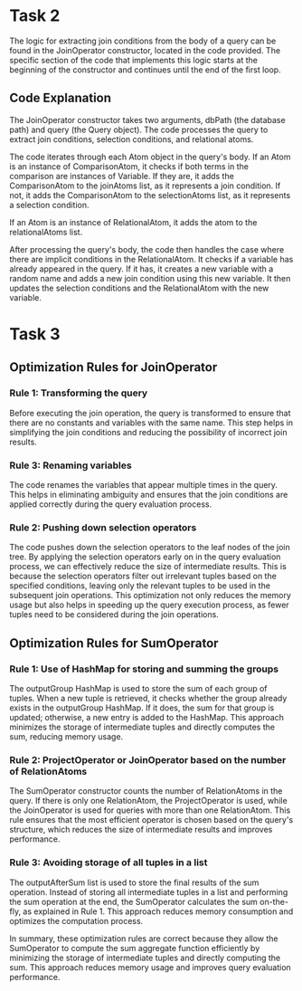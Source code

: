 # Task 2
The logic for extracting join conditions from the body of a query can be found in the JoinOperator constructor, located in the code provided. The specific section of the code that implements this logic starts at the beginning of the constructor and continues until the end of the first loop.

## Code Explanation
The JoinOperator constructor takes two arguments, dbPath (the database path) and query (the Query object). The code processes the query to extract join conditions, selection conditions, and relational atoms.

The code iterates through each Atom object in the query's body. If an Atom is an instance of ComparisonAtom, it checks if both terms in the comparison are instances of Variable. If they are, it adds the ComparisonAtom to the joinAtoms list, as it represents a join condition. If not, it adds the ComparisonAtom to the selectionAtoms list, as it represents a selection condition.

If an Atom is an instance of RelationalAtom, it adds the atom to the relationalAtoms list.

After processing the query's body, the code then handles the case where there are implicit conditions in the RelationalAtom. It checks if a variable has already appeared in the query. If it has, it creates a new variable with a random name and adds a new join condition using this new variable. It then updates the selection conditions and the RelationalAtom with the new variable.

# Task 3

## Optimization Rules for JoinOperator

### Rule 1: Transforming the query
Before executing the join operation, the query is transformed to ensure that there are no constants and variables with the same name. This step helps in simplifying the join conditions and reducing the possibility of incorrect join results.

### Rule 3: Renaming variables
The code renames the variables that appear multiple times in the query. This helps in eliminating ambiguity and ensures that the join conditions are applied correctly during the query evaluation process.

### Rule 2: Pushing down selection operators
The code pushes down the selection operators to the leaf nodes of the join tree. By applying the selection operators early on in the query evaluation process, we can effectively reduce the size of intermediate results. This is because the selection operators filter out irrelevant tuples based on the specified conditions, leaving only the relevant tuples to be used in the subsequent join operations. This optimization not only reduces the memory usage but also helps in speeding up the query execution process, as fewer tuples need to be considered during the join operations.

## Optimization Rules for SumOperator

### Rule 1: Use of HashMap for storing and summing the groups
The outputGroup HashMap is used to store the sum of each group of tuples. When a new tuple is retrieved, it checks whether the group already exists in the outputGroup HashMap. If it does, the sum for that group is updated; otherwise, a new entry is added to the HashMap. This approach minimizes the storage of intermediate tuples and directly computes the sum, reducing memory usage.

### Rule 2: ProjectOperator or JoinOperator based on the number of RelationAtoms
The SumOperator constructor counts the number of RelationAtoms in the query. If there is only one RelationAtom, the ProjectOperator is used, while the JoinOperator is used for queries with more than one RelationAtom. This rule ensures that the most efficient operator is chosen based on the query's structure, which reduces the size of intermediate results and improves performance.

### Rule 3: Avoiding storage of all tuples in a list
The outputAfterSum list is used to store the final results of the sum operation. Instead of storing all intermediate tuples in a list and performing the sum operation at the end, the SumOperator calculates the sum on-the-fly, as explained in Rule 1. This approach reduces memory consumption and optimizes the computation process.

In summary, these optimization rules are correct because they allow the SumOperator to compute the sum aggregate function efficiently by minimizing the storage of intermediate tuples and directly computing the sum. This approach reduces memory usage and improves query evaluation performance.

